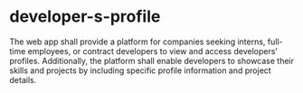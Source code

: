 # developer-s-profile

The web app shall provide a platform for companies seeking interns, full-time employees, or contract developers to view and access developers' profiles. Additionally, the platform shall enable developers to showcase their skills and projects by including specific profile information and project details.
